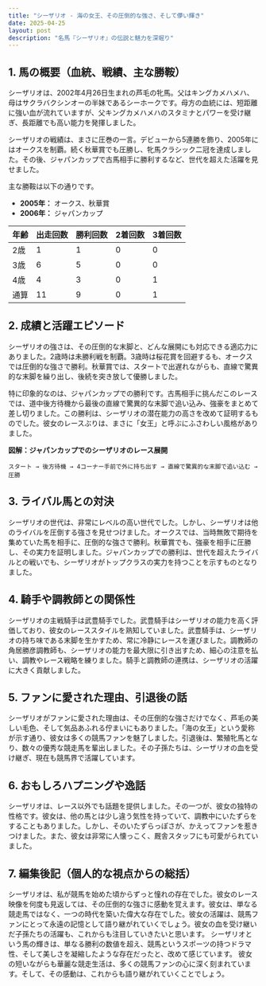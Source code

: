 ```yaml
---
title: "シーザリオ - 海の女王、その圧倒的な強さ、そして儚い輝き"
date: 2025-04-25
layout: post
description: "名馬『シーザリオ』の伝説と魅力を深堀り"
---
```


## 1. 馬の概要（血統、戦績、主な勝鞍）

シーザリオは、2002年4月26日生まれの芦毛の牝馬。父はキングカメハメハ、母はサクラバクシンオーの半妹であるシーホークです。母方の血統には、短距離に強い血が流れていますが、父キングカメハメハのスタミナとパワーを受け継ぎ、長距離でも高い能力を発揮しました。

シーザリオの戦績は、まさに圧巻の一言。デビューから5連勝を飾り、2005年にはオークスを制覇。続く秋華賞でも圧勝し、牝馬クラシック二冠を達成しました。その後、ジャパンカップで古馬相手に勝利するなど、世代を超えた活躍を見せました。

主な勝鞍は以下の通りです。

* **2005年：** オークス、秋華賞
* **2006年：** ジャパンカップ


| 年齢 | 出走回数 | 勝利回数 | 2着回数 | 3着回数 |
|---|---|---|---|---|
| 2歳 | 1 | 1 | 0 | 0 |
| 3歳 | 6 | 5 | 0 | 0 |
| 4歳 | 4 | 3 | 0 | 1 |
| 通算 | 11 | 9 | 0 | 1 |


## 2. 成績と活躍エピソード

シーザリオの強さは、その圧倒的な末脚と、どんな展開にも対応できる適応力にありました。2歳時は未勝利戦を制覇。3歳時は桜花賞を回避するも、オークスでは圧倒的な強さで勝利。秋華賞では、スタートで出遅れながらも、直線で驚異的な末脚を繰り出し、後続を突き放して優勝しました。

特に印象的なのは、ジャパンカップでの勝利です。古馬相手に挑んだこのレースでは、道中後方待機から最後の直線で驚異的な末脚で追い込み、強豪をまとめて差し切りました。この勝利は、シーザリオの潜在能力の高さを改めて証明するものでした。彼女のレースぶりは、まさに「女王」と呼ぶにふさわしい風格がありました。


**図解：ジャパンカップでのシーザリオのレース展開**

```
スタート → 後方待機 → 4コーナー手前で外に持ち出す → 直線で驚異的な末脚で追い込む → 圧勝
```


## 3. ライバル馬との対決

シーザリオの世代は、非常にレベルの高い世代でした。しかし、シーザリオは他のライバルを圧倒する強さを見せつけました。オークスでは、当時無敗で期待を集めていた馬を相手に、圧倒的な強さで勝利。秋華賞でも、強豪を相手に圧勝し、その実力を証明しました。ジャパンカップでの勝利は、世代を超えたライバルとの戦いでも、シーザリオがトップクラスの実力を持つことを示すものとなりました。


## 4. 騎手や調教師との関係性

シーザリオの主戦騎手は武豊騎手でした。武豊騎手はシーザリオの能力を高く評価しており、彼女のレーススタイルを熟知していました。武豊騎手は、シーザリオの持ち味である末脚を生かすため、常に冷静にレースを運びました。調教師の角居勝彦調教師も、シーザリオの能力を最大限に引き出すため、細心の注意を払い、調教やレース戦略を練りました。騎手と調教師の連携は、シーザリオの活躍に大きく貢献しました。


## 5. ファンに愛された理由、引退後の話

シーザリオがファンに愛された理由は、その圧倒的な強さだけでなく、芦毛の美しい毛色、そして気品あふれる佇まいにもありました。「海の女王」という愛称が示す通り、彼女は多くの競馬ファンを魅了しました。引退後は、繁殖牝馬となり、数々の優秀な競走馬を輩出しました。その子孫たちは、シーザリオの血を受け継ぎ、現在も競馬界で活躍しています。


## 6. おもしろハプニングや逸話

シーザリオは、レース以外でも話題を提供しました。その一つが、彼女の独特の性格です。彼女は、他の馬とは少し違う気性を持っていて、調教中にいたずらをすることもありました。しかし、そのいたずらっぽさが、かえってファンを惹きつけました。また、彼女は非常に人懐っこく、厩舎スタッフにも可愛がられていました。


## 7. 編集後記（個人的な視点からの総括）

シーザリオは、私が競馬を始めた頃からずっと憧れの存在でした。彼女のレース映像を何度も見返しては、その圧倒的な強さに感動を覚えます。彼女は、単なる競走馬ではなく、一つの時代を築いた偉大な存在でした。彼女の活躍は、競馬ファンにとって永遠の記憶として語り継がれていくでしょう。彼女の血を受け継いだ子孫たちの活躍も、これからも注目していきたいと思います。  シーザリオという馬の輝きは、単なる勝利の数値を超え、競馬というスポーツの持つドラマ性、そして美しさを凝縮したような存在だったと、改めて感じています。  彼女の短いながらも華麗な競走生活は、多くの競馬ファンの心に深く刻まれています。そして、その感動は、これからも語り継がれていくことでしょう。
